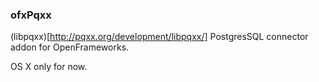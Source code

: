 ### ofxPqxx

(libpqxx)[http://pqxx.org/development/libpqxx/] PostgresSQL connector addon for
OpenFrameworks.

OS X only for now.
